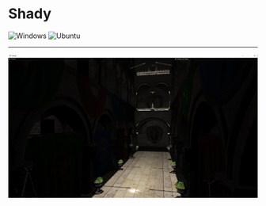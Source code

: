 # Shady
![Windows](https://github.com/JacobDomagala/Shady/workflows/Windows%20full%20build/badge.svg)
![Ubuntu](https://github.com/JacobDomagala/Shady/workflows/Ubuntu%20full%20build/badge.svg)

------------------------------------------------------------

![](.github/data/screenshot_1.png)

